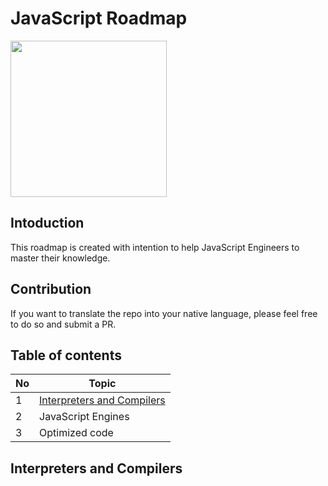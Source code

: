 # JavaScript Roadmap

<img src="https://upload.wikimedia.org/wikipedia/commons/thumb/9/99/Unofficial_JavaScript_logo_2.svg/2048px-Unofficial_JavaScript_logo_2.svg.png" width="250" height="250" />

## Intoduction
This roadmap is created with intention to help JavaScript Engineers to master their knowledge.

## Contribution
If you want to translate the repo into your native language, please feel free to do so and submit a PR.

## Table of contents
No | Topic
--- | ---
1 | [Interpreters and Compilers](#interpreters-and-compilers) 
2 | JavaScript Engines
3 | Optimized code

## Interpreters and Compilers
